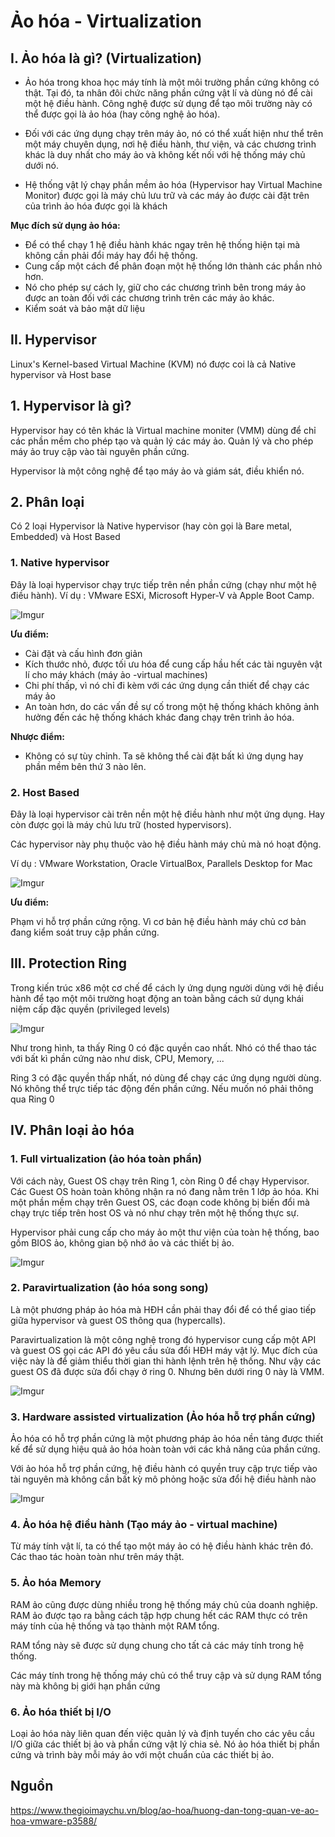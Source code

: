 # Ảo hóa - Virtualization

## I. Ảo hóa là gì? (Virtualization)

- Ảo hóa trong khoa học máy tính là một môi trường phần cứng không có thật. Tại đó, ta nhân đôi chức năng phần cứng vật lí và dùng nó để cài một hệ điều hành. Công nghệ được sử dụng để tạo môi trường này có thể được gọi là ảo hóa (hay công nghệ ảo hóa).

- Đối với các ứng dụng chạy trên máy ảo, nó có thể xuất hiện như thể trên một máy chuyên dụng, nơi hệ điều hành, thư viện, và các chương trình khác là duy nhất cho máy ảo và không kết nối với hệ thống máy chủ dưới nó.

- Hệ thống vật lý chạy phần mềm ảo hóa (Hypervisor hay Virtual Machine Monitor) được gọi là máy chủ lưu trữ và các máy ảo được cài đặt trên của trình ảo hóa được gọi là khách

**Mục đích sử dụng ảo hóa:**

- Để có thể chạy 1 hệ điều hành khác ngay trên hệ thống hiện tại mà không cần phải đổi máy hay đổi hệ thống.
- Cung cấp một cách để phân đoạn một hệ thống lớn thành các phần nhỏ hơn.
- Nó cho phép sự cách ly, giữ cho các chương trình bên trong máy ảo được an toàn đối với các chương trình trên các máy ảo khác.
- Kiểm soát và bảo mật dữ liệu

## II. Hypervisor

Linux's Kernel-based Virtual Machine (KVM) nó được coi là cả Native hypervisor và Host base

## 1. Hypervisor là gì?

Hypervisor hay có tên khác là Virtual machine moniter (VMM) dùng để chỉ các phần mềm cho phép tạo và quản lý các máy ảo. Quản lý và cho phép máy ảo truy cập vào tài nguyên phần cứng.

Hypervisor là một công nghệ để tạo máy ảo và giám sát, điều khiển nó.

## 2. Phân loại

Có 2 loại Hypervisor là Native hypervisor (hay còn gọi là Bare metal, Embedded) và Host Based

### 1. Native hypervisor

Đây là loại hypervisor chạy trực tiếp trên nền phần cứng (chạy như một hệ điều hành). Ví dụ : VMware ESXi, Microsoft Hyper-V và Apple Boot Camp.

![Imgur](https://i.imgur.com/Phw8YF0.png)

**Ưu điểm:**

- Cài đặt và cấu hình đơn giản
- Kích thước nhỏ, được tối ưu hóa để cung cấp hầu hết các tài nguyên vật lí cho máy khách (máy ảo -virtual machines)
- Chi phí thấp, vì nó chỉ đi kèm với các ứng dụng cần thiết để chạy các máy ảo
- An toàn hơn, do các vấn đề sự cố trong một hệ thống khách không ảnh hưởng đến các hệ thống khách khác đang chạy trên trình ảo hóa.

**Nhược điểm:**

- Không có sự tùy chỉnh. Ta sẽ không thể cài đặt bất kì ứng dụng hay phần mềm bên thứ 3 nào lên.

### 2. Host Based

Đây là loại hypervisor cài trên nền một hệ điều hành như một ứng dụng. Hay còn được gọi là máy chủ lưu trữ (hosted hypervisors).

Các hypervisor này phụ thuộc vào hệ điều hành máy chủ mà nó hoạt động.

Ví dụ : VMware Workstation, Oracle VirtualBox, Parallels Desktop for Mac

![Imgur](https://i.imgur.com/W7rCi13.png)

**Ưu điểm:**

Phạm vi hỗ trợ phần cứng rộng. Vì cơ bản hệ điều hành máy chủ cơ bản đang kiểm soát truy cập phần cứng.

## III. Protection Ring

Trong kiến trúc x86 một cơ chế để cách ly ứng dụng người dùng với hệ điều hành để tạo một môi trường hoạt động an toàn bằng cách sử dụng khái niệm cấp đặc quyền (privileged levels)

![Imgur](https://i.imgur.com/QWcU9ig.png)

Như trong hình, ta thấy Ring 0 có đặc quyền cao nhất. Nhó có thể thao tác với bất kì phần cứng nào như disk, CPU, Memory, ...

Ring 3 có đặc quyền thấp nhất, nó dùng để chạy các ứng dụng người dùng. Nó không thể trực tiếp tác động đến phần cứng. Nếu muốn nó phải thông qua Ring 0

## IV. Phân loại ảo hóa

### 1. Full virtualization (ảo hóa toàn phần)

Với cách này, Guest OS chạy trên Ring 1, còn Ring 0 để chạy Hypervisor. Các Guest OS hoàn toàn không nhận ra nó đang nằm trên 1 lớp ảo hóa. Khi một phần mềm chạy trên Guest OS, các đoạn code không bị biến đổi mà chạy trực tiếp trên host OS và nó như chạy trên một hệ thống thực sự.

Hypervisor phải cung cấp cho máy ảo một thư viện của toàn hệ thống, bao gồm BIOS ảo, không gian bộ nhớ ảo và các thiết bị ảo.

![Imgur](https://i.imgur.com/3LfWoZc.png)

### 2. Paravirtualization (ảo hóa song song)

Là một phương pháp ảo hóa mà HĐH cần phải thay đổi để có thể giao tiếp giữa hypervisor và guest OS thông qua (hypercalls).

Paravirtualization là một công nghệ trong đó hypervisor cung cấp một API và guest OS gọi các API đó yêu cầu sửa đổi HĐH máy vật lý. Mục đích của việc này là để giảm thiểu thời gian thi hành lệnh trên hệ thống. Như vậy các guest OS đã được sửa đổi chạy ở ring 0. Nhưng bên dưới ring 0 này là VMM.

![Imgur](https://i.imgur.com/VtyshnC.png)

### 3. Hardware assisted virtualization (Ảo hóa hỗ trợ phần cứng)

Ảo hóa có hỗ trợ phần cứng là một phương pháp ảo hóa nền tảng được thiết kế để sử dụng hiệu quả ảo hóa hoàn toàn với các khả năng của phần cứng.

Với ảo hóa hỗ trợ phần cứng, hệ điều hành có quyền truy cập trực tiếp vào tài nguyên mà không cần bất kỳ mô phỏng hoặc sửa đổi hệ điều hành nào

![Imgur](https://i.imgur.com/ThDuIX9.png)

### 4. Ảo hóa hệ điều hành (Tạo máy ảo - virtual machine)

Từ máy tính vật lí, ta có thể tạo một máy ảo có hệ điều hành khác trên đó. Các thao tác hoàn toàn như trên máy thật.

### 5. Ảo hóa Memory

RAM ảo cũng được dùng nhiều trong hệ thống máy chủ của doanh nghiệp. RAM ảo được tạo ra bằng cách tập hợp chung hết các RAM thực có trên máy tính của hệ thống và tạo thành một RAM tổng.

RAM tổng này sẽ được sử dụng chung cho tất cả các máy tính trong hệ thống.

Các máy tính trong hệ thống máy chủ có thể truy cập và sử dụng RAM tổng này mà không bị giới hạn phần cứng

### 6. Ảo hóa thiết bị I/O

Loại ảo hóa này liên quan đến việc quản lý và định tuyến cho các yêu cầu I/O giữa các thiết bị ảo và phần cứng vật lý chia sẻ. Nó ảo hóa thiết bị phần cứng và trình bày mỗi máy ảo với một chuẩn của các thiết bị ảo.

## Nguồn

https://www.thegioimaychu.vn/blog/ao-hoa/huong-dan-tong-quan-ve-ao-hoa-vmware-p3588/

